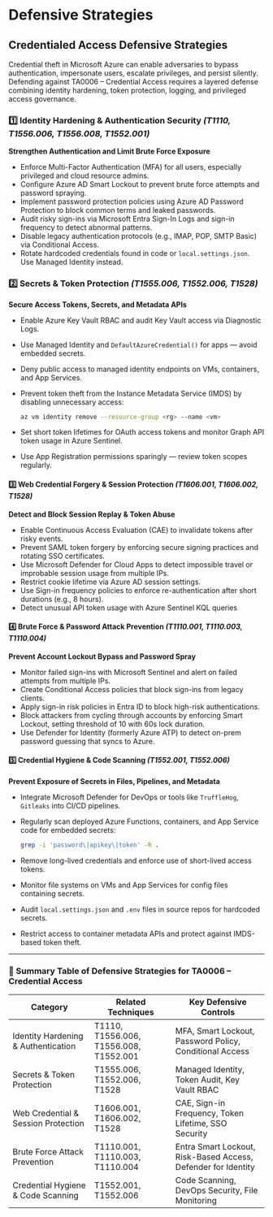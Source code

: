 # Defensive Strategies

## Credentialed Access Defensive Strategies

Credential theft in Microsoft Azure can enable adversaries to bypass authentication, impersonate users, escalate privileges, and persist silently. Defending against TA0006 – Credential Access requires a layered defense combining identity hardening, token protection, logging, and privileged access governance.

### 1️⃣ Identity Hardening & Authentication Security _(T1110, T1556.006, T1556.008, T1552.001)_

**Strengthen Authentication and Limit Brute Force Exposure**

* Enforce Multi-Factor Authentication (MFA) for all users, especially privileged and cloud resource admins.
* Configure Azure AD Smart Lockout to prevent brute force attempts and password spraying.
* Implement password protection policies using Azure AD Password Protection to block common terms and leaked passwords.
* Audit risky sign-ins via Microsoft Entra Sign-In Logs and sign-in frequency to detect abnormal patterns.
* Disable legacy authentication protocols (e.g., IMAP, POP, SMTP Basic) via Conditional Access.
* Rotate hardcoded credentials found in code or `local.settings.json`. Use Managed Identity instead.

### 2️⃣ Secrets & Token Protection _(T1555.006, T1552.006, T1528)_

**Secure Access Tokens, Secrets, and Metadata APIs**

* Enable Azure Key Vault RBAC and audit Key Vault access via Diagnostic Logs.
* Use Managed Identity and `DefaultAzureCredential()` for apps — avoid embedded secrets.
* Deny public access to managed identity endpoints on VMs, containers, and App Services.
*   Prevent token theft from the Instance Metadata Service (IMDS) by disabling unnecessary access:

    ```bash
    az vm identity remove --resource-group <rg> --name <vm>
    ```
* Set short token lifetimes for OAuth access tokens and monitor Graph API token usage in Azure Sentinel.
* Use App Registration permissions sparingly — review token scopes regularly.

#### 3️⃣ Web Credential Forgery & Session Protection _(T1606.001, T1606.002, T1528)_

**Detect and Block Session Replay & Token Abuse**

* Enable Continuous Access Evaluation (CAE) to invalidate tokens after risky events.
* Prevent SAML token forgery by enforcing secure signing practices and rotating SSO certificates.
* Use Microsoft Defender for Cloud Apps to detect impossible travel or improbable session usage from multiple IPs.
* Restrict cookie lifetime via Azure AD session settings.
* Use Sign-in frequency policies to enforce re-authentication after short durations (e.g., 8 hours).
* Detect unusual API token usage with Azure Sentinel KQL queries

#### 4️⃣ Brute Force & Password Attack Prevention _(T1110.001, T1110.003, T1110.004)_

**Prevent Account Lockout Bypass and Password Spray**

* Monitor failed sign-ins with Microsoft Sentinel and alert on failed attempts from multiple IPs.
* Create Conditional Access policies that block sign-ins from legacy clients.
* Apply sign-in risk policies in Entra ID to block high-risk authentications.
* Block attackers from cycling through accounts by enforcing Smart Lockout, setting threshold of 10 with 60s lock duration.
* Use Defender for Identity (formerly Azure ATP) to detect on-prem password guessing that syncs to Azure.

#### 5️⃣ Credential Hygiene & Code Scanning _(T1552.001, T1552.006)_

**Prevent Exposure of Secrets in Files, Pipelines, and Metadata**

* Integrate Microsoft Defender for DevOps or tools like `TruffleHog`, `Gitleaks` into CI/CD pipelines.
*   Regularly scan deployed Azure Functions, containers, and App Service code for embedded secrets:

    ```bash
    grep -i 'password\|apikey\|token' -R .
    ```
* Remove long-lived credentials and enforce use of short-lived access tokens.
* Monitor file systems on VMs and App Services for config files containing secrets.
* Audit `local.settings.json` and `.env` files in source repos for hardcoded secrets.
* Restrict access to container metadata APIs and protect against IMDS-based token theft.

***

### 📌 Summary Table of Defensive Strategies for TA0006 – Credential Access

| Category                            | Related Techniques                     | Key Defensive Controls                                        |
| ----------------------------------- | -------------------------------------- | ------------------------------------------------------------- |
| Identity Hardening & Authentication | T1110, T1556.006, T1556.008, T1552.001 | MFA, Smart Lockout, Password Policy, Conditional Access       |
| Secrets & Token Protection          | T1555.006, T1552.006, T1528            | Managed Identity, Token Audit, Key Vault RBAC                 |
| Web Credential & Session Protection | T1606.001, T1606.002, T1528            | CAE, Sign-in Frequency, Token Lifetime, SSO Security          |
| Brute Force Attack Prevention       | T1110.001, T1110.003, T1110.004        | Entra Smart Lockout, Risk-Based Access, Defender for Identity |
| Credential Hygiene & Code Scanning  | T1552.001, T1552.006                   | Code Scanning, DevOps Security, File Monitoring               |
